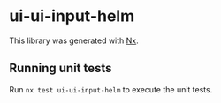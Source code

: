 # ui-ui-input-helm

This library was generated with [Nx](https://nx.dev).


## Running unit tests

Run `nx test ui-ui-input-helm` to execute the unit tests.


